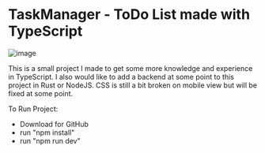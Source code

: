 # TaskManager - ToDo List made with TypeScript
![image](https://github.com/RaikkoP/ts-taskmanager/assets/71177699/d21893e4-10e3-4b35-a253-7d51eed21fd8)

This is a small project I made to get some more knowledge and experience in TypeScript. I also would like to add a backend at some point to this project in Rust or NodeJS. CSS is still a bit broken on mobile view but will be fixed at some point.

To Run Project:
  - Download for GitHub
  - run "npm install"
  - run "npm run dev"
